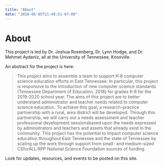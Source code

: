 ```yaml
---
title: "About"
date: "2016-05-05T21:48:51-07:00"
---
```


# About

This project is led by Dr. Joshua Rosenberg, Dr. Lynn Hodge, and Dr. Mehmet Aydeniz, all at the University of Tennessee, Knoxville.

An abstract for the project is here:

> This project aims to assemble a team to support K-8 computer science education efforts in East Tennessee. In particular, this project is responsive to the introduction of new computer science standards (Tennessee Department of Education, 2018) for grades K-8 for the 2019-2020 school year. The aims of this project are to better understand administrator and teacher needs related to computer science education. To achieve this goal, a research-practice partnership with a rural, area district will be developed. Through this partnership, we will carry out a needs assessment and teacher professional development sessionsbased upon the needs expressed by administrators and teachers and assets that already exist in the community. This project has the potential to impact computer science education throughout East Tennessee and the state of Tennessee by scaling up the work through support from small- and medium-sized CSforALL:RPP National Science Foundation sources of funding. 

Look for updates, resources, and events to be posted on this site.